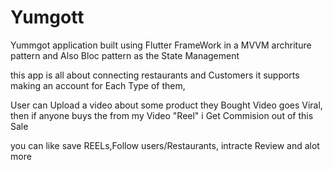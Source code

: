 # Yumgott
Yummgot application built using Flutter FrameWork
in a MVVM archriture pattern and Also Bloc pattern as the State Management

this app is all about connecting restaurants and Customers
it supports making an account for Each Type of them,

User can Upload a video about some product they Bought
Video goes Viral, then if anyone buys the from my Video "Reel" i Get Commision out of this Sale

you can like save REELs,Follow users/Restaurants, intracte Review and alot more
